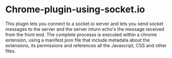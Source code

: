 # Chrome-plugin-using-socket.io

This plugin lets you connect to a socket.io server and lets you send socket messages to the server and the server inturn echo's the message received from the front end. The complete processs is executed within a chrome extension, using a manifest.json file that include metadata about the extensions, its permissions and references all the Javascript, CSS and other files.
